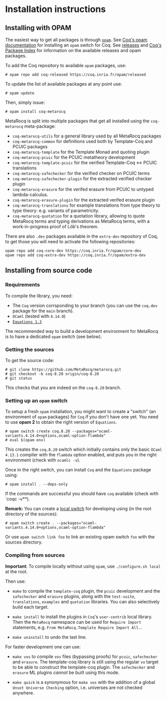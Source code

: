 # Installation instructions

## Installing with OPAM

The easiest way to get all packages is through [`opam`](http://opam.ocaml.org).
See [Coq's opam documentation](https://coq.inria.fr/opam-using.html)
for installing an `opam` switch for Coq.
See [releases](https://github.com/MetaRocq/metarocq/releases) and
[Coq's Package Index](https://coq.inria.fr/opam/www/) for information on
the available releases and opam packages.

To add the Coq repository to available `opam` packages, use:

    # opam repo add coq-released https://coq.inria.fr/opam/released

To update the list of available packages at any point use:

    # opam update

Then, simply issue:

    # opam install coq-metarocq

MetaRocq is split into multiple packages that get all installed using the
`coq-metarocq` meta-package:

 - `coq-metarocq-utils` for a general library used by all MetaRocq packages
 - `coq-metarocq-common` for definitions used both by Template-Coq and PCUIC packages
 - `coq-metarocq-template` for the Template Monad and quoting plugin
 - `coq-metarocq-pcuic` for the PCUIC metatheory development
 - `coq-metarocq-template-pcuic` for the verified Template-Coq <-> PCUIC translations
 - `coq-metarocq-safechecker` for the verified checker on PCUIC terms
 - `coq-metarocq-safechecker-plugin` for the extracted verified checker plugin
 - `coq-metarocq-erasure` for the verifed erasure from PCUIC to
   untyped lambda-calculus.
 - `coq-metarocq-erasure-plugin` for the extracted verifed erasure plugin
 - `coq-metarocq-translations` for example translations from type theory
   to type theory: e.g. variants of parametricity.
 - `coq-metarocq-quotation` for a quotation library, allowing to
   quote MetaRocq terms and typing derivations as MetaRocq terms,
   with a work-in-progress proof of Löb's theorem.

There are also `.dev` packages available in the `extra-dev` repository
of Coq, to get those you will need to activate the following repositories:

    opam repo add coq-core-dev https://coq.inria.fr/opam/core-dev
    opam repo add coq-extra-dev https://coq.inria.fr/opam/extra-dev


## Installing from source code

### Requirements

To compile the library, you need:

- The `Coq` version corrsponding to your branch (you can use the `coq.dev` package
  for the `main` branch).
- `OCaml` (tested with `4.14.0`)
- [`Equations 1.3`](http://mattam82.github.io/Coq-Equations/)

The recommended way to build a development environment for MetaRocq is
to have a dedicated `opam` switch (see below).

### Getting the sources

To get the source code:

    # git clone https://github.com/MetaRocq/metarocq.git
    # git checkout -b coq-8.20 origin/coq-8.20
    # git status

This checks that you are indeed on the `coq-8.20` branch.

### Setting up an `opam` switch

To setup a fresh `opam` installation, you might want to create a
"switch" (an environment of `opam` packages) for `Coq` if you don't have
one yet. You need to use **opam 2** to obtain the right version of
`Equations`.

    # opam switch create coq.8.20 --packages="ocaml-variants.4.14.0+options,ocaml-option-flambda"
    # eval $(opam env)

This creates the `coq.8.20` switch which initially contains only the
basic `OCaml` `4.13.1` compiler with the `flambda` option enabled,
and puts you in the right environment (check with `ocamlc -v`).

Once in the right switch, you can install `Coq` and the `Equations` package using:

    # opam install . --deps-only

If the commands are successful you should have `coq` available (check with `coqc -v**).


**Remark:** You can create a [local switch](https://opam.ocaml.org/blog/opam-20-tips/#Local-switches) for
developing using (in the root directory of the sources):

    # opam switch create . --packages="ocaml-variants.4.14.0+options,ocaml-option-flambda"

Or use `opam switch link foo` to link an existing opam switch `foo` with
the sources directory.


### Compiling from sources

**Important**: To compile locally without using `opam`, use `./configure.sh local` at the root.

Then use:

- `make` to compile the `template-coq` plugin, the `pcuic`
  development and the `safechecker` and `erasure` plugins,
  along with the `test-suite`, `translations`, `examples`
  and `quotation` libraries.
  You can also selectively build each target.

- `make install` to install the plugins in `Coq`'s `user-contrib` local
  library. Then the `MetaRocq` namespace can be used for `Require
  Import` statements, e.g. `From MetaRocq.Template Require Import All.`.

- `make uninstall` to undo the last line.

For faster development one can use:

- `make vos` to compile `vos` files (bypassing proofs)
  for `pcuic`, `safechecker` and `erasure`. The template-coq library is still using the regular `vo` target to be able
  to construct the template-coq plugin. The `safechecker` and
  `erasure` ML plugins *cannot* be built using this mode.

- `make quick` is a synonymous for `make vos` with the addition of a global `Unset Universe Checking` option, i.e.
universes are not checked anywhere.
